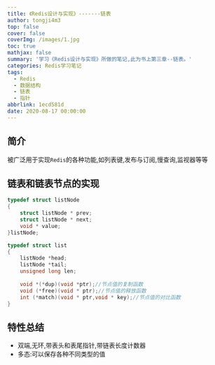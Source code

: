 ```yaml
---
title: 《Redis设计与实现》-------链表
author: tongji4m3
top: false
cover: false
coverImg: /images/1.jpg
toc: true
mathjax: false
summary: '学习《Redis设计与实现》所做的笔记,此为书上第三章--链表。'
categories: Redis学习笔记
tags:
  - Redis
  - 数据结构
  - 链表
  - 指针
abbrlink: 1ecd581d
date: 2020-08-17 00:00:00
---
```


## 简介

被广泛用于实现`Redis`的各种功能,如列表键,发布与订阅,慢查询,监视器等等
## 链表和链表节点的实现

```c
typedef struct listNode
{
	struct listNode * prev;
	struct listNode * next;
	void * value;
}listNode;
```

```c
typedef struct list
{
	listNode *head;
	listNode *tail;
	unsigned long len;
	
	void *(*dup)(void *ptr);//节点值的复制函数
	void (*free)(void * ptr);//节点值的释放函数
	int (*match)(void * ptr,void * key);//节点值的对比函数
}
```

## 特性总结

+ 双端,无环,带表头和表尾指针,带链表长度计数器
+ 多态:可以保存各种不同类型的值